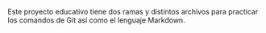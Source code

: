 Este proyecto educativo tiene dos ramas y distintos archivos para practicar los comandos de Git así como el lenguaje Markdown.
